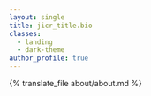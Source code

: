 ```yaml
---
layout: single
title: jicr_title.bio
classes:
  - landing
  - dark-theme
author_profile: true
---
```


{% translate_file about/about.md %}